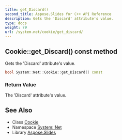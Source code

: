 ```yaml
---
title: get_Discard()
second_title: Aspose.Slides for C++ API Reference
description: Gets the 'Discard' attribute's value.
type: docs
weight: 79
url: /system.net/cookie/get_discard/
---
```

## Cookie::get_Discard() const method


Gets the 'Discard' attribute's value.

```cpp
bool System::Net::Cookie::get_Discard() const
```


### Return Value

The 'Discard' attribute's value.

## See Also

* Class [Cookie](../)
* Namespace [System::Net](../../)
* Library [Aspose.Slides](../../../)